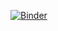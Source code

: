 [![Binder](https://mybinder.org/badge_logo.svg)](https://mybinder.org/v2/gh/Aphreven/Aphreven-Machine-Learning-Algorithms.git/HEAD)
